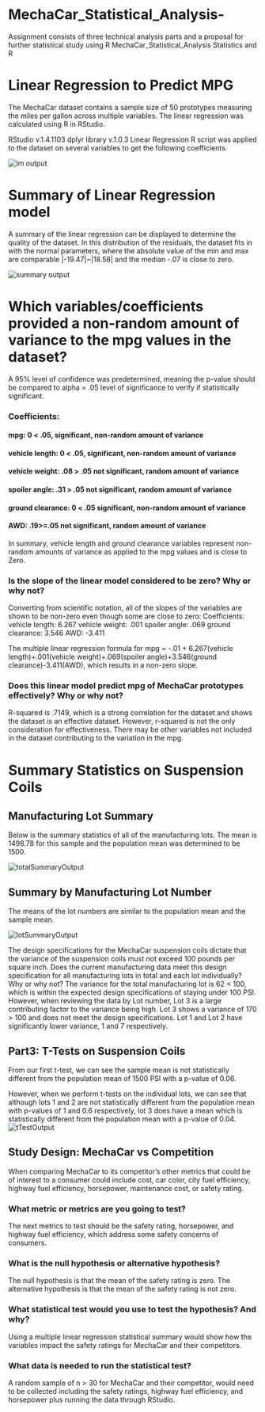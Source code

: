 # MechaCar_Statistical_Analysis-
Assignment consists of three technical analysis parts and a proposal for further statistical study using R
MechaCar_Statistical_Analysis
Statistics and R


# Linear Regression to Predict MPG
The MechaCar dataset contains a sample size of 50 prototypes measuring the miles per gallon across multiple variables. The linear regression was calculated using R in RStudio.

RStudio v.1.4.1103
dplyr library v.1.0.3
Linear Regression
R script was applied to the dataset on several variables to get the following coefficients.

![lm output](https://user-images.githubusercontent.com/111100908/206604310-43861bd6-0c4f-4a67-a5ea-acb2438544b2.png)



# Summary of Linear Regression model
A summary of the linear regression can be displayed to determine the quality of the dataset. In this distribution of the residuals, the dataset fits in with the normal parameters, where the absolute value of the min and max are comparable |-19.47|~|18.58| and the median -.07 is close to zero.


![summary output](https://user-images.githubusercontent.com/111100908/206604359-11977650-45cb-4a27-a09c-8a963fc4ac39.png)

# Which variables/coefficients provided a non-random amount of variance to the mpg values in the dataset?
A 95% level of confidence was predetermined, meaning the p-value should be compared to alpha = .05 level of significance to verify if statistically significant.
### Coefficients:
#### mpg: 0 < .05, significant, non-random amount of variance
#### vehicle length: 0 < .05,  significant, non-random amount of variance
#### vehicle weight: .08 > .05 not  significant, random amount of variance
#### spoiler angle: .31 > .05 not significant, random amount of variance
#### ground clearance: 0 < .05  significant, non-random amount of variance
#### AWD: .19>=.05 not significant, random amount of variance

In summary, vehicle length and ground clearance variables represent non-random amounts of variance as applied to the mpg values and is close to Zero.

### Is the slope of the linear model considered to be zero? Why or why not?
Converting from scientific notation, all of the slopes of the variables are shown to be non-zero even though some are close to zero:
Coefficients:
vehicle length: 6.267
vehicle weight: .001
spoiler angle: .069
ground clearance: 3.546
AWD: -3.411

The multiple linear regression formula for mpg = -.01 + 6.267(vehicle length)+.001(vehicle weight)+.069(spoiler angle)+3.546(ground clearance)-3.411(AWD), which results in a non-zero slope.

### Does this linear model predict mpg of MechaCar prototypes effectively? Why or why not?
R-squared is .7149, which is a strong correlation for the dataset and shows the dataset is an effective dataset. However, r-squared is not the only consideration for effectiveness. There may be other variables not included in the dataset contributing to the variation in the mpg.
# Summary Statistics on Suspension Coils
## Manufacturing Lot Summary
Below is the summary statistics of all of the manufacturing lots. The mean is 1498.78 for this sample and the population mean was determined to be 1500.

![totalSummaryOutput](https://user-images.githubusercontent.com/111100908/206604461-716dd356-5515-48ea-941b-354b09d189d2.png)


## Summary by Manufacturing Lot Number
The means of the lot numbers are similar to the population mean and the sample mean.

![lotSummaryOutput](https://user-images.githubusercontent.com/111100908/206604501-fa786a99-f4ca-4c07-9d96-6d26354ebdf3.png)

The design specifications for the MechaCar suspension coils dictate that the variance of the suspension coils must not exceed 100 pounds per square inch. Does the current manufacturing data meet this design specification for all manufacturing lots in total and each lot individually? Why or why not?
The variance for the total manufacturing lot is 62 < 100, which is within the expected design specifications of staying under 100 PSI. However, when reviewing the data by Lot number, Lot 3 is a large contributing factor to the variance being high. Lot 3 shows a variance of 170 > 100 and does not meet the design specifications. Lot 1 and Lot 2 have significantly lower variance, 1 and 7 respectively.


## Part3: T-Tests on Suspension Coils
From our first t-test, we can see the sample mean is not statistically different from the population mean of 1500 PSI with a p-value of 0.06.

However, when we perform t-tests on the individual lots, we can see that although lots 1 and 2 are not statistically different from the population mean with p-values of 1 and 0.6 respectively, lot 3 does have a mean which is statistically different from the population mean with a p-value of 0.04.
![tTestOutput](https://user-images.githubusercontent.com/111100908/206616831-8f41e78c-cc90-4b71-b656-2c2387f0c4cd.png)

## Study Design: MechaCar vs Competition
When comparing MechaCar to its competitor’s other metrics that could be of interest to a consumer could include cost, car color, city fuel efficiency, highway fuel efficiency, horsepower, maintenance cost, or safety rating.

### What metric or metrics are you going to test?
The next metrics to test should be the safety rating, horsepower, and highway fuel efficiency, which address some safety concerns of consumers.

### What is the null hypothesis or alternative hypothesis?
The null hypothesis is that the mean of the safety rating is zero. The alternative hypothesis is that the mean of the safety rating is not zero.

### What statistical test would you use to test the hypothesis? And why?
Using a multiple linear regression statistical summary would show how the variables impact the safety ratings for MechaCar and their competitors.

### What data is needed to run the statistical test?
A random sample of n > 30 for MechaCar and their competitor, would need to be collected including the safety ratings, highway fuel efficiency, and horsepower plus running the data through RStudio.
